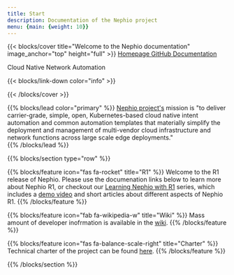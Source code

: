 ```yaml
---
title: Start
description: Documentation of the Nephio project
menu: {main: {weight: 10}}
---
```

{{< blocks/cover title="Welcome to the Nephio documentation" image_anchor="top" height="full" >}}
<a class="btn btn-lg btn-primary me-3 mb-4" href="https://nephio.org/">
  Homepage <i class="fas fa-arrow-alt-circle-right ms-2"></i>
</a>
<a class="btn btn-lg btn-secondary me-3 mb-4" href="https://github.com/nephio-project">
  GitHub <i class="fab fa-github ms-2 "></i>
</a>
<a class="btn btn-lg btn-primary me-3 mb-4" href="/docs/">
  Documentation <i class="fas fa-arrow-alt-circle-right ms-2"></i>
</a>

<p class="lead mt-5">Cloud Native Network Automation</p>
{{< blocks/link-down color="info" >}}

{{< /blocks/cover >}}

{{% blocks/lead color="primary" %}}
[Nephio project's](https://nephio.org) mission is "to deliver carrier-grade, simple, open, Kubernetes-based cloud native intent automation and
common automation templates that materially simplify the deployment and management of multi-vendor cloud infrastructure
and network functions across large scale edge deployments."  
{{% /blocks/lead %}}

{{% blocks/section type="row" %}}

{{% blocks/feature icon="fas fa-rocket" title="R1" %}}
Welcome to the R1 release of Nephio. Please use the documenation links below to learn more about Nephio R1, or checkout
our [Learning Nephio with R1](https://wiki.nephio.org/display/HOME/Learning+with+Nephio+R1) series, which includes a
[demo video](https://youtu.be/mFl71sy2Pdc) and short articles about different aspects of Nephio R1.
{{% /blocks/feature %}}

{{% blocks/feature icon="fab fa-wikipedia-w" title="Wiki" %}}
Mass amount of developer inofrmation is available in the [wiki](https://wiki.nephio.org/).
{{% /blocks/feature %}}

{{% blocks/feature icon="fas fa-balance-scale-right" title="Charter" %}}
Technical charter of the project can be found [here](https://nephio.org/wp-content/uploads/sites/6/2022/06/Nephio-Project-Technical-Charter-Amended-6-9-2022.pdf).
{{% /blocks/feature %}}

{{% /blocks/section %}}
